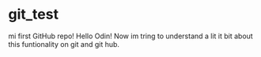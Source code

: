# git_test
mi first GitHub repo!
Hello Odin!
Now im tring to understand a lit it bit about this funtionality on git and git hub.